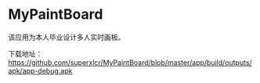 # MyPaintBoard

该应用为本人毕业设计多人实时画板。  

下载地址：https://github.com/superxlcr/MyPaintBoard/blob/master/app/build/outputs/apk/app-debug.apk